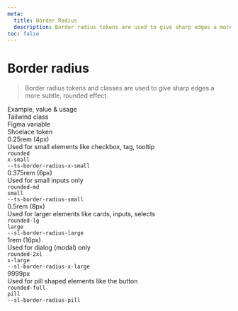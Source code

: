 ```yaml
---
meta:
  title: Border Radius
  description: Border radius tokens are used to give sharp edges a more subtle, rounded effect.
toc: false
---
```


# Border radius

> Border radius tokens and classes are used to give sharp edges a more subtle, rounded effect.

<sl-card class="token-style" style="margin-top: var(--ts-spacing-2x-large);">
  <div slot="header" class="token-style--header">
    <div>Example, value &amp; usage</div>
    <div>Tailwind class</div>
    <div>Figma variable</div>
    <div>Shoelace token</div>
  </div>
  <div class="token-style">
    <div><div class="border-radius-demo" style="border-radius: var(--ts-border-radius-x-small); width: 6rem; margin-bottom: var(--sl-spacing-small);"></div>
    <div style="font-weight: var(--ts-font-semibold)">0.25rem (4px)</div>
    <div>Used for small elements like checkbox, tag, tooltip</div>
  </div>
    <div><code>rounded</code></div>
    <div><code>x-small</code></div>
    <div><code>--ts-border-radius-x-small</code></div>
  </div>
  <div class="token-style">
    <div><div class="border-radius-demo" style="border-radius: var(--ts-border-radius-small); width: 6rem; margin-bottom: var(--sl-spacing-small);"></div>
    <div style="font-weight: var(--ts-font-semibold)">0.375rem (6px)</div>
    <div>Used for small inputs only</div>
  </div>
    <div><code>rounded-md</code></div>
    <div><code>small</code></div>
    <div><code>--ts-border-radius-small</code></div>
  </div>
  <div class="token-style">
    <div><div class="border-radius-demo" style="border-radius: var(--sl-border-radius-large); width: 6rem; margin-bottom: var(--sl-spacing-small);"></div>
    <div style="font-weight: var(--ts-font-semibold)">0.5rem (8px)</div>
    <div>Used for larger elements like cards, inputs, selects</div>
  </div>
    <div><code>rounded-lg</code></div>
    <div><code>large</code></div>
    <div><code>--sl-border-radius-large</code></div>
  </div>
  <div class="token-style">
    <div><div class="border-radius-demo" style="border-radius: var(--sl-border-radius-x-large); width: 6rem; margin-bottom: var(--sl-spacing-small);"></div>
    <div style="font-weight: var(--ts-font-semibold)">1rem (16px)</div>
    <div>Used for dialog (modal) only</div>
  </div>
    <div><code>rounded-2xl</code></div>
    <div><code>x-large</code></div>
    <div><code>--sl-border-radius-x-large</code></div>
  </div>
  <div class="token-style">
    <div><div class="border-radius-demo" style="border-radius: var(--sl-border-radius-pill); width: 6rem; margin-bottom: var(--sl-spacing-small);"></div>
    <div style="font-weight: var(--ts-font-semibold)">9999px</div>
    <div>Used for pill shaped elements like the button</div>
  </div>
    <div><code>rounded-full</code></div>
    <div><code>pill</code></div>
    <div><code>--sl-border-radius-pill</code></div>
  </div>
</sl-card>
